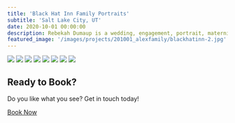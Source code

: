 ```yaml
---
title: 'Black Hat Inn Family Portraits'
subtitle: 'Salt Lake City, UT'
date: 2020-10-01 00:00:00
description: Rebekah Dumaup is a wedding, engagement, portrait, maternity, and family photographer based in Saly Lake City, Utah.
featured_image: '/images/projects/201001_alexfamily/blackhatinn-2.jpg'
---
```


<div class="gallery" data-columns="3">
<img src="/images/projects/201001_alexfamily/blackhatinn.jpg">
<img src="/images/projects/201001_alexfamily/blackhatinn-2.jpg">
<img src="/images/projects/201001_alexfamily/blackhatinn-3.jpg">
<img src="/images/projects/201001_alexfamily/blackhatinn-4.jpg">
<img src="/images/projects/201001_alexfamily/blackhatinn-5.jpg">
<img src="/images/projects/201001_alexfamily/blackhatinn-6.jpg">
<img src="/images/projects/201001_alexfamily/blackhatinn-7.jpg">
<img src="/images/projects/201001_alexfamily/blackhatinn-8.jpg">
</div>

## Ready to Book?

Do you like what you see? Get in touch today!

<a href="/contact" class="button button--large">Book Now</a>
